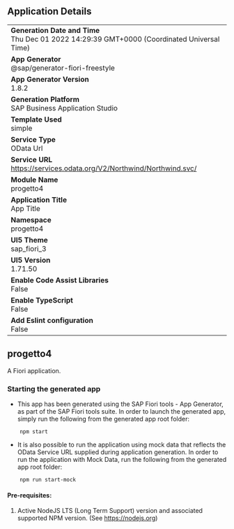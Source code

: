 ## Application Details
|               |
| ------------- |
|**Generation Date and Time**<br>Thu Dec 01 2022 14:29:39 GMT+0000 (Coordinated Universal Time)|
|**App Generator**<br>@sap/generator-fiori-freestyle|
|**App Generator Version**<br>1.8.2|
|**Generation Platform**<br>SAP Business Application Studio|
|**Template Used**<br>simple|
|**Service Type**<br>OData Url|
|**Service URL**<br>https://services.odata.org/V2/Northwind/Northwind.svc/
|**Module Name**<br>progetto4|
|**Application Title**<br>App Title|
|**Namespace**<br>progetto4|
|**UI5 Theme**<br>sap_fiori_3|
|**UI5 Version**<br>1.71.50|
|**Enable Code Assist Libraries**<br>False|
|**Enable TypeScript**<br>False|
|**Add Eslint configuration**<br>False|

## progetto4

A Fiori application.

### Starting the generated app

-   This app has been generated using the SAP Fiori tools - App Generator, as part of the SAP Fiori tools suite.  In order to launch the generated app, simply run the following from the generated app root folder:

```
    npm start
```

- It is also possible to run the application using mock data that reflects the OData Service URL supplied during application generation.  In order to run the application with Mock Data, run the following from the generated app root folder:

```
    npm run start-mock
```

#### Pre-requisites:

1. Active NodeJS LTS (Long Term Support) version and associated supported NPM version.  (See https://nodejs.org)


